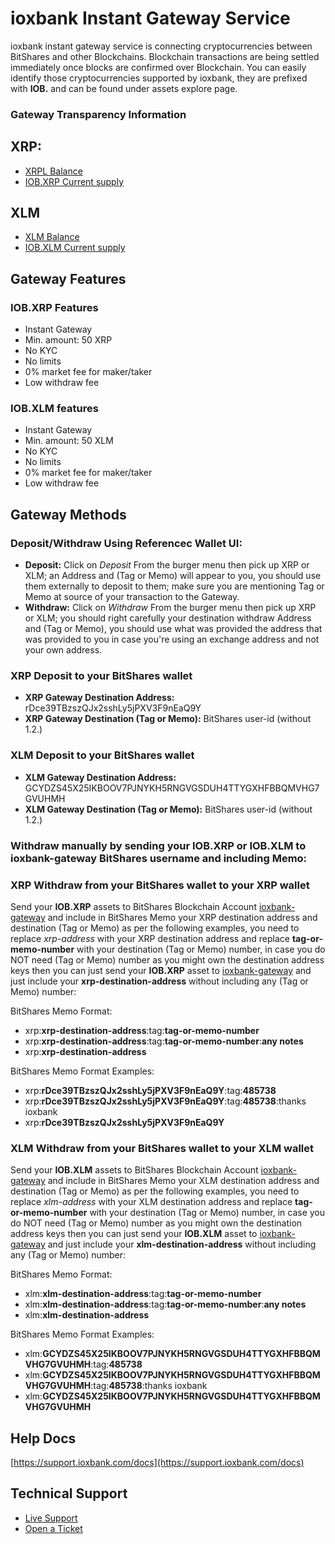 # ioxbank Instant Gateway Service
ioxbank instant gateway service is connecting cryptocurrencies between BitShares and other Blockchains. Blockchain transactions are being settled immediately once blocks are confirmed over Blockchain. You can easily identify those cryptocurrencies supported by ioxbank, they are prefixed with **IOB.** and can be found under assets explore page.

### Gateway Transparency Information

## XRP:
- [XRPL Balance](https://livenet.xrpl.org/accounts/rDce39TBzszQJx2sshLy5jPXV3F9nEaQ9Y)
- [IOB.XRP Current supply](/asset/IOB.XRP)

## XLM
- [XLM Balance](https://stellarchain.io/accounts/GCYDZS45X25IKBOOV7PJNYKH5RNGVGSDUH4TTYGXHFBBQMVHG7GVUHMH)
- [IOB.XLM Current supply](/asset/IOB.XLM)

## Gateway Features

### IOB.XRP Features
- Instant Gateway
- Min. amount: 50 XRP
- No KYC
- No limits
- 0% market fee for maker/taker
- Low withdraw fee

### IOB.XLM features
- Instant Gateway
- Min. amount: 50 XLM
- No KYC
- No limits
- 0% market fee for maker/taker
- Low withdraw fee

## Gateway Methods

### Deposit/Withdraw Using Referencec Wallet UI:

- **Deposit:** Click on *Deposit* From the burger menu then pick up XRP or XLM; an Address and (Tag or Memo) will appear to you, you should use them externally to deposit to them; make sure you are mentioning Tag or Memo at source of your transaction to the Gateway.
- **Withdraw:** Click on *Withdraw* From the burger menu then pick up XRP or XLM; you should right carefully your destination withdraw Address and (Tag or Memo), you should use what was provided the address that was provided to you in case you're using an exchange address and not your own address.

### XRP Deposit to your BitShares wallet
- **XRP Gateway Destination Address:** rDce39TBzszQJx2sshLy5jPXV3F9nEaQ9Y
- **XRP Gateway Destination (Tag or Memo):** BitShares user-id (without 1.2.)

### XLM Deposit to your BitShares wallet
- **XLM Gateway Destination Address:** GCYDZS45X25IKBOOV7PJNYKH5RNGVGSDUH4TTYGXHFBBQMVHG7GVUHMH
- **XLM Gateway Destination (Tag or Memo):** BitShares user-id (without 1.2.)

### Withdraw manually by sending your **IOB.XRP** or **IOB.XLM** to **ioxbank-gateway** BitShares username and including **Memo**:

### XRP Withdraw from your BitShares wallet to your XRP wallet
Send your **IOB.XRP** assets to BitShares Blockchain Account [ioxbank-gateway](/account/ioxbank-gateway) and include in BitShares Memo your XRP destination address and destination (Tag or Memo) as per the following examples, you need to replace *xrp-address* with your XRP destination address and replace **tag-or-memo-number** with your destination (Tag or Memo) number, in case you do NOT need (Tag or Memo) number as you might own the destination address keys then you can just send your **IOB.XRP** asset to [ioxbank-gateway](/account/ioxbank-gateway) and just include your **xrp-destination-address** without including any (Tag or Memo) number:

BitShares Memo Format:
- xrp:**xrp-destination-address**:tag:**tag-or-memo-number**
- xrp:**xrp-destination-address**:tag:**tag-or-memo-number**:**any notes**
- xrp:**xrp-destination-address**

BitShares Memo Format Examples:

- xrp:**rDce39TBzszQJx2sshLy5jPXV3F9nEaQ9Y**:tag:**485738**
- xrp:**rDce39TBzszQJx2sshLy5jPXV3F9nEaQ9Y**:tag:**485738**:thanks ioxbank
- xrp:**rDce39TBzszQJx2sshLy5jPXV3F9nEaQ9Y**

### XLM Withdraw from your BitShares wallet to your XLM wallet
Send your **IOB.XLM** assets to BitShares Blockchain Account [ioxbank-gateway](/account/ioxbank-gateway) and include in BitShares Memo your XLM destination address and destination (Tag or Memo) as per the following examples, you need to replace *xlm-address* with your XLM destination address and replace **tag-or-memo-number** with your destination (Tag or Memo) number, in case you do NOT need (Tag or Memo) number as you might own the destination address keys then you can just send your **IOB.XLM** asset to [ioxbank-gateway](/account/ioxbank-gateway) and just include your **xlm-destination-address** without including any (Tag or Memo) number:

BitShares Memo Format:
- xlm:**xlm-destination-address**:tag:**tag-or-memo-number**
- xlm:**xlm-destination-address**:tag:**tag-or-memo-number**:**any notes**
- xlm:**xlm-destination-address**

BitShares Memo Format Examples:

- xlm:**GCYDZS45X25IKBOOV7PJNYKH5RNGVGSDUH4TTYGXHFBBQMVHG7GVUHMH**:tag:**485738**
- xlm:**GCYDZS45X25IKBOOV7PJNYKH5RNGVGSDUH4TTYGXHFBBQMVHG7GVUHMH**:tag:**485738**:thanks ioxbank
- xlm:**GCYDZS45X25IKBOOV7PJNYKH5RNGVGSDUH4TTYGXHFBBQMVHG7GVUHMH**


## Help Docs
[https://support.ioxbank.com/docs](https://support.ioxbank.com/docs)

## Technical Support
- [Live Support](https://t.me/ioxbank)
- [Open a Ticket](https://support.ioxbank.com)
